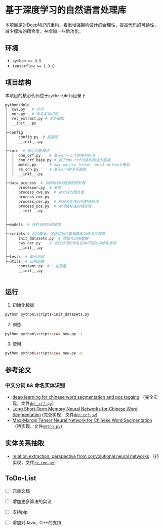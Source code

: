 # 基于深度学习的自然语言处理库

本项目是对[DeepNLP](https://github.com/supercoderhawk/DeepNLP)的重构，着重增强架构设计的合理性，提高代码的可读性，减少模块的耦合度，并增加一些新功能。

## 环境

* `python >= 3.5`
* `tensorflow >= 1.3.0`

## 项目结构
本项目的核心代码位于`python\dnlp`目录下

```bash
python/dnlp
│  cws.py   # 分词
│  ner.py   # 命名实体识别
│  rel_extract.py # 关系抽取
│  __init__.py
│
├─config
│     config.py  # 配置项
│     __init__.py
│  
├─core  # 核心功能模块
│  │  dnn_crf.py    # 基于dnn-crf的序列标注
│  │  dnn_crf_base.py # 基于dnn-crf的序列标注的基类
│  │  mmtnn.py      # max-margin tensor nural network模型
│  │  re_cnn.py     # 基于cnn的关系抽取
│  │  __init__.py
│  
├─data_process  # 训练和测试数据的预处理
│     processor.py  # 基类
│     process_cws.py  # 对分词的预处理 
│     process_emr.py 
│     process_ner.py  # 对命名实体识别的预处理
│     process_pos.py  # 对词性标注的预处理
│     __init__.py
│  
│
├─models  # 保存训练后的模型
│
├─scripts # 运行脚本，包括初始化数据集和训练测试等等
│     init_datasets.py  # 初始化训练数据
│     cws_ner.py    # 进行分词和命名实体识别的训练和使用
│     __init__.py
│
├─tests  # 单元测试
├─utils  # 公用函数
      constant.py  # 一些常量
      __init__.py
  
```

## 运行

1. 初始化数据

```bash
python python\scripts\init_datasets.py
```

2. 训练
```bash
python python\scripts\cws_new.py -t
```

3. 使用
```bash
python python\scripts\cws_new.py -p
```
## 参考论文

### 中文分词 && 命名实体识别
* [deep learning for chinese word segmentation and pos tagging](www.aclweb.org/anthology/D13-1061) （完全实现，文件[`dnn_crf.py`](https://github.com/supercoderhawk/DeepLearning_NLP/blob/master/python/dnlp/core/dnn_crf.py)）
* [Long Short-Term Memory Neural Networks for Chinese Word Segmentation](http://www.emnlp2015.org/proceedings/EMNLP/pdf/EMNLP141.pdf) (完全实现，文件[`dnn_crf.py`](https://github.com/supercoderhawk/DeepLearning_NLP/blob/master/python/dnlp/core/dnn_crf.py))
* [Max-Margin Tensor Neural Network for Chinese Word Segmentation](www.aclweb.org/anthology/P14-1028) （待实现，文件[`mmtnn.py`](https://github.com/supercoderhawk/DeepLearning_NLP/blob/master/python/dnlp/core/mmtnn.py)）

## 实体关系抽取
* [relation extraction: perspective from convolutional neural networks](http://aclweb.org/anthology/W15-1506) （待实现，文件[`re_cnn.py`](https://github.com/supercoderhawk/DeepLearning_NLP/blob/master/python/dnlp/core/re_cnn.py)）


## ToDo-List

- [ ] 完善文档
- [ ] 增加更多算法的实现
- [ ] 支持pip
- [ ] 增加对Java、C++的支持




